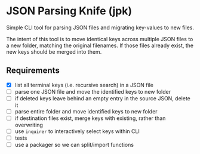 # JSON Parsing Knife (jpk)

Simple CLI tool for parsing JSON files and migrating key-values to new files.

The intent of this tool is to move identical keys across multiple JSON files to a new folder, matching the original filenames. If those files already exist, the new keys should be merged into them.

## Requirements

- [x] list all terminal keys (i.e. recursive search) in a JSON file
- [ ] parse one JSON file and move the identified keys to new folder
- [ ] if deleted keys leave behind an empty entry in the source JSON, delete it
- [ ] parse entire folder and move identified keys to new folder
- [ ] if destination files exist, merge keys with existing, rather than overwriting
- [ ] use `inquirer` to interactively select keys within CLI
- [ ] tests
- [ ] use a packager so we can split/import functions
